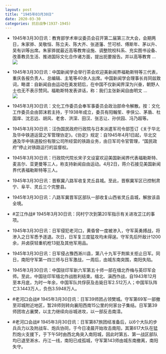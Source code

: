 ```yaml
---
layout: post
title: "1945年03月30日"
date: 2020-03-30
categories: 抗日战争(1937-1945)
---
```


<meta name="referrer" content="no-referrer" />

- 1945年3月30日讯：教育部学术审议委员会召开第二届第三次大会，会期两日，朱家骅、吴敬恒、陈立夫、陈大齐、张道藩、竺可桢、傅斯年、茅以升、吴有训等出席。朱家骅就最近高等教育设施、调整院校科系、充实图书设备、改善教员生活、推进国际文化合作诸方面，提出扼要报告。并以高等教育 ... <br/><img src="https://wx2.sinaimg.cn/large/aca367d8ly1gdcavsuku8j20c80ayt8u.jpg" />

- 1945年3月30日讯：中国新闻学会举行茶会欢迎美新闻界福勒斯特等三代表，重庆各报负责人、总编辑、主笔等40余人出席。中国新闻学会理事长肖同兹致词，略谓：自新闻自由运动在美发轫后，在中国不仅新闻界深为兴奋，朝野人士也无不表示赞同。福勒斯特发表讲话，称：我们主张新闻自由明文 ... <br/><img src="https://wx1.sinaimg.cn/large/aca367d8ly1gdc96gexq5j20c80bx3yn.jpg" />

- 1945年3月30日讯：文化工作委员会奉军事委员会政治部命令解散。按：文化工作委员会由郭沫若主持，于1938年成立，委员有阳翰笙、李侠公、茅盾、杜国庠、沈志远、胡风、老舍、洪深、田汉、张志让、孙伏园、冯乃超等。 

- 1945年3月30日讯：汪伪国民政府行政院与日本派遣军司令部签订《关于华北及华中铁道运营之军管理协定》。《协定》规定：自1945年4月1日起，华北交通及华中铁道股份有限公司所经营的铁路业务，由日军司令官管理，“国民政府”停止对铁路运行的监督权。 

- 1945年3月30日讯：行政院代院长宋子文设宴欢迎美国新闻界代表福勒斯特、麦吉尔、亚更曼等三人，称支持新闻自由运动。4月2日，蒋介石接见美国新闻界代表福勒斯特等三人。 

- 1945年3月30日讯：晋察冀八路军收复灵丘县城。至此，晋察冀军区已控制肃宁、阜平、灵丘三个完整县。 

- 1945年3月30日讯：八路军冀晋军区部队一部收复山西省灵丘县城，解放该县全境。 

- #芷江作战# 1945年3月30日讯：冈村宁次到第20军指示有关进攻芷江的事项。 

- 1945年3月30日讯：日军侵犯老河口，黄昏曾一度被渗入，守军英勇搏战，将渗入之日军悉予逐退。次日，日军复三度猛攻均未得逞。守军先后歼敌计1200余，并卤获轻重机枪13挺及其他军用品。 

- 1945年3月30日讯：日军侵占豫西淅川县，第八十九军于荆紫关拒止日军。同日，南阳守军第一四三师与日军激战，一周后，由城东南突围，南阳失陷。 

- 1945年3月30日讯：中国驻印军新六军第五十师一部在缅北乔梅与英印军会师。至此，中国驻印军缅北作战胜利结束。缅北、滇西作战，自1943年12月至本月底，为时一年余，中国军队共俘获及击毙日军2.512万人；中国军队阵亡3.1443万人，负伤3.5948万人。 

- #老河口会战# 1945年3月30日讯：日军39师团占领樊城。守军第69军一部撤至邓城附近地区，暂28师则转向襄阳西南15公里的何家台子集结。日军第39师团攻占襄樊，以主力继续向谷城进攻，以一部反击南漳。 

- #老河口会战# 1945年3月30日讯：日军第87旅团经准备后，以6个大队的步兵兵力以及附战车、炮兵协同，于今日凌晨开始攻击南阳，其第617大队在猛烈炮火支援下，于下午5时由西北角突入南阳城，因此时第五、第一战区部队均已退至淅水、丹江一线，南阳已成孤城，守军第143师由城东南撤离，南阳失守。 

